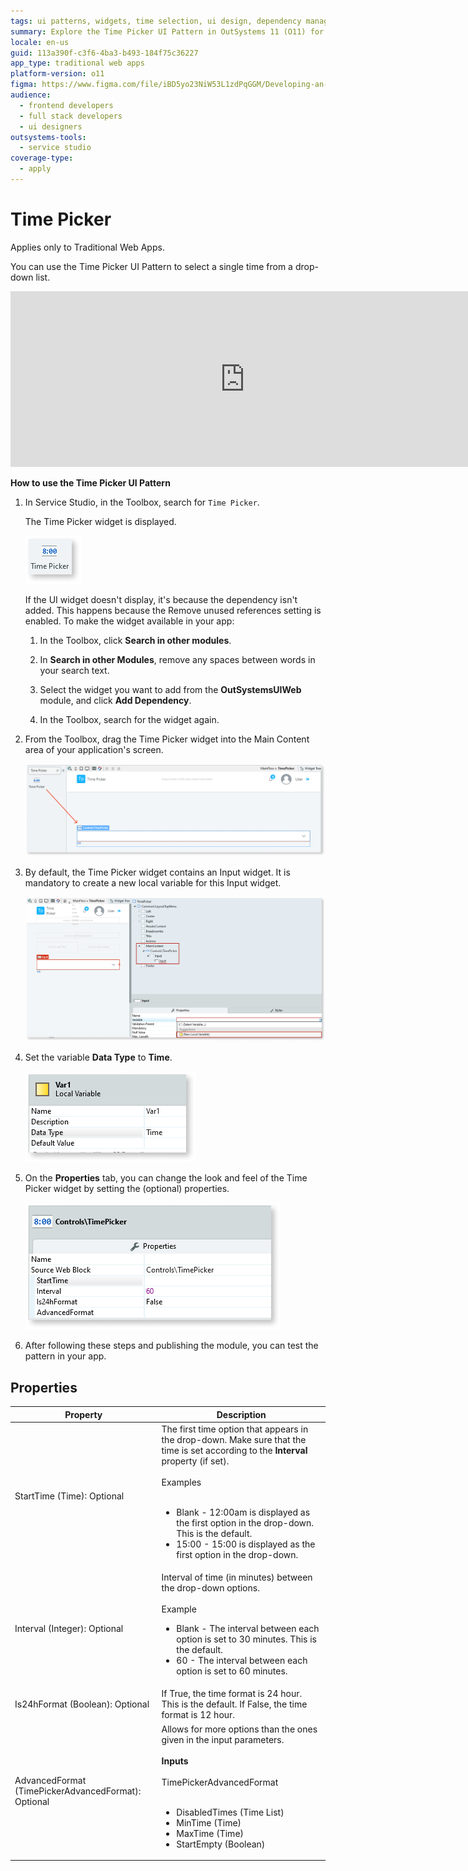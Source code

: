 ```yaml
---
tags: ui patterns, widgets, time selection, ui design, dependency management
summary: Explore the Time Picker UI Pattern in OutSystems 11 (O11) for selecting times in Traditional Web Apps.
locale: en-us
guid: 113a390f-c3f6-4ba3-b493-184f75c36227
app_type: traditional web apps
platform-version: o11
figma: https://www.figma.com/file/iBD5yo23NiW53L1zdPqGGM/Developing-an-Application?type=design&node-id=237%3A0&mode=design&t=KpVEJMvnBwiukqql-1
audience:
  - frontend developers
  - full stack developers
  - ui designers
outsystems-tools:
  - service studio
coverage-type:
  - apply
---
```


# Time Picker 

<div class="info" markdown="1">

Applies only to Traditional Web Apps.

</div>

You can use the Time Picker UI Pattern to select a single time from a drop-down list.

  <iframe src="https://player.vimeo.com/video/977630997" width="750" height="281" frameborder="0" allow="autoplay; fullscreen" allowfullscreen="">Video demonstrating the interaction with the Time Picker UI Pattern in a Traditional Web App.</iframe>

**How to use the Time Picker UI Pattern**

1. In Service Studio, in the Toolbox, search for `Time Picker`.

    The Time Picker widget is displayed.

    ![Screenshot of the Time Picker widget in the Service Studio Toolbox](images/timepicker-image-14.png "Time Picker Widget in Toolbox")

    If the UI widget doesn't display, it's because the dependency isn't added. This happens because the Remove unused references setting is enabled. To make the widget available in your app:

    1. In the Toolbox, click **Search in other modules**.

    1. In **Search in other Modules**, remove any spaces between words in your search text.
    
    1. Select the widget you want to add from the **OutSystemsUIWeb** module, and click **Add Dependency**. 
    
    1. In the Toolbox, search for the widget again.

1. From the Toolbox, drag the Time Picker widget into the Main Content area of your application's screen.

    ![Image showing the process of dragging the Time Picker widget into the Main Content area of an application screen](images/timepicker-image-15.png "Dragging Time Picker Widget")

1. By default, the Time Picker widget contains an Input widget. It is mandatory to create a new local variable for this Input widget.

    ![Screenshot highlighting the default Input widget contained within the Time Picker widget](images/timepicker-image-16.png "Time Picker Default Input Widget")

1. Set the variable **Data Type** to **Time**.

    ![Image showing the setting of the variable Data Type to Time for the Time Picker widget](images/timepicker-image-17.png "Setting Data Type to Time")

1. On the **Properties** tab, you can change the look and feel of the Time Picker widget by setting the (optional) properties.

    ![Screenshot of the Properties tab for the Time Picker widget with options to change its appearance](images/timepicker-image-18.png "Time Picker Properties Tab")

1. After following these steps and publishing the module, you can test the pattern in your app.

## Properties

| **Property** | **Description** |
|---|---|
| StartTime (Time): Optional | The first time option that appears in the drop-down. Make sure that the time is set according to the **Interval** property (if set). <br/><br/>Examples<br/><br/><ul><li>Blank - 12:00am is displayed as the first option in the drop-down. This is the default. </li><li>15:00 - 15:00 is displayed as the first option in the drop-down.</li></ul> |
| Interval (Integer): Optional | Interval of time (in minutes) between the drop-down options.<br/><br/>Example<ul><li>Blank - The interval between each option is set to 30 minutes. This is the default.</li><li>60 - The interval between each option is set to 60 minutes.</li></ul> |
| Is24hFormat (Boolean): Optional | If True, the time format is 24 hour. This is the default. If False, the time format is 12 hour. |
| AdvancedFormat (TimePickerAdvancedFormat): Optional | Allows for more options than the ones given in the input parameters.<br/><br/>**Inputs**<br/><br/>TimePickerAdvancedFormat<br/><br/><ul><li> DisabledTimes (Time List)</li><li> MinTime (Time)</li> <li>MaxTime (Time)</li> <li>StartEmpty (Boolean)</li></ul> |
  